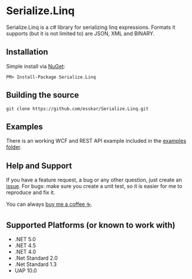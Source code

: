 # Serialize.Linq

Serialize.Linq is a c# library for serializing linq expressions. 
Formats it supports (but it is not limited to) are JSON, XML and BINARY.

## Installation
Simple install via [NuGet][1]:

    PM> Install-Package Serialize.Linq

## Building the source

    git clone https://github.com/esskar/Serialize.Linq.git


## Examples
There is an working WCF and REST API example included in the [examples folder][5].

## Help and Support
If you have a feature request, a bug or any other question, just create an [issue][4].
For bugs: make sure you create a unit test, so it is easier for me to reproduce and fix it.

You can always [buy me a coffee :coffee:][6].

## Supported Platforms (or known to work with)
* .NET 5.0
* .NET 4.5
* .NET 4.0
* .Net Standard 2.0
* .Net Standard 1.3
* UAP 10.0

[1]: http://nuget.org/packages/Serialize.Linq
[2]: https://github.com/esskar
[4]: https://github.com/esskar/Serialize.Linq/issues
[5]: https://github.com/esskar/Serialize.Linq/tree/master/src/Serialize.Linq.Examples
[6]: https://www.buymeacoffee.com/esskar
